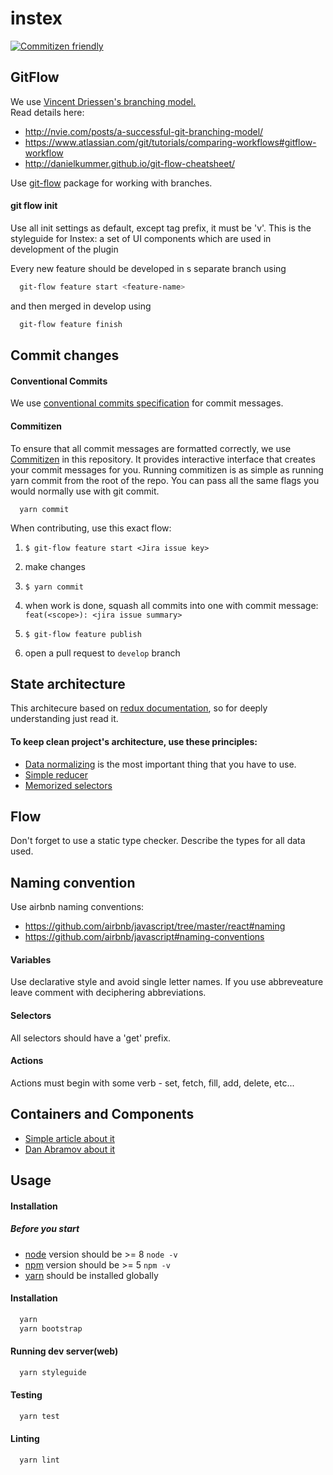 # instex
[![Commitizen friendly](https://img.shields.io/badge/commitizen-friendly-brightgreen.svg)](http://commitizen.github.io/cz-cli/)


## GitFlow
We use [Vincent Driessen's branching model.](http://nvie.com/posts/a-successful-git-branching-model/)  
Read details here:  
- http://nvie.com/posts/a-successful-git-branching-model/  
- https://www.atlassian.com/git/tutorials/comparing-workflows#gitflow-workflow  
- http://danielkummer.github.io/git-flow-cheatsheet/  

Use [git-flow](https://github.com/petervanderdoes/gitflow-avh) package for working with branches.

#### git flow init
Use all init settings as default, except tag prefix, it must be 'v'.
This is the styleguide for Instex: a set of UI components which are
used in development of the plugin

Every new feature should be developed in s separate branch using

```sh
  git-flow feature start <feature-name>
```

and then merged in develop using

```sh
  git-flow feature finish
```

## Commit changes

#### Conventional Commits
We use [conventional commits specification](https://conventionalcommits.org/) for commit messages.

#### Commitizen
To ensure that all commit messages are formatted correctly, we use [Commitizen](http://commitizen.github.io/cz-cli/) in this repository.
It provides interactive interface that creates your commit messages for you.
Running commitizen is as simple as running yarn commit from the root of the repo.
You can pass all the same flags you would normally use with git commit.

```
  yarn commit
```

When contributing, use this exact flow:

  1. `$ git-flow feature start <Jira issue key>`

  2. make changes

  3. `$ yarn commit`

  4. when work is done, squash all commits into one with commit message: `feat(<scope>): <jira issue summary>`

  5. `$ git-flow feature publish`

  6. open a pull request to `develop` branch

## State architecture
This architecure based on [redux documentation](http://redux.js.org/), so for deeply understanding just read it.

#### To keep clean project's architecture, use these principles:
* [Data normalizing](http://redux.js.org/docs/recipes/reducers/NormalizingStateShape.html) is the most important thing that you have to use.
* [Simple reducer](http://redux.js.org/docs/recipes/reducers/UpdatingNormalizedData.html) 
* [Memorized selectors](https://github.com/reactjs/reselect)

## Flow
Don't forget to use a static type checker. Describe the types for all data used.

## Naming convention
Use airbnb naming conventions:  
- https://github.com/airbnb/javascript/tree/master/react#naming  
- https://github.com/airbnb/javascript#naming-conventions
#### Variables
Use declarative style and avoid single letter names.
If you use abbreveature leave comment with deciphering abbreviations.
#### Selectors
All selectors should have a 'get' prefix.
#### Actions
Actions must begin with some verb - set, fetch, fill, add, delete, etc...

## Containers and Components
* [Simple article about it](https://medium.com/@learnreact/container-components-c0e67432e005)
* [Dan Abramov about it](https://medium.com/@dan_abramov/smart-and-dumb-components-7ca2f9a7c7d0)

## Usage

#### Installation

##### Before you start
  + [node](https://nodejs.org/) version should be >= 8 `node -v`
  + [npm](https://www.npmjs.com/) version should be >= 5 `npm -v`
  + [yarn](https://yarnpkg.com/) should be installed globally

#### Installation

```js
  yarn
  yarn bootstrap
```

#### Running dev server(web)

```js
  yarn styleguide
```

#### Testing

```js
  yarn test
```

#### Linting

```js
  yarn lint
```
